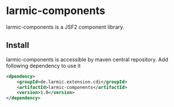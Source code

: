 # larmic-components

larmic-components is a JSF2 component library.

## Install

larmic-components is accessible by maven central repository. Add following dependency to use it

```xml
<dpendency>
    <groupId>de.larmic.extension.cdi</groupId>
    <artifactId>larmic-components</artifactId>
    <version>1.0</version>
</dependency>


